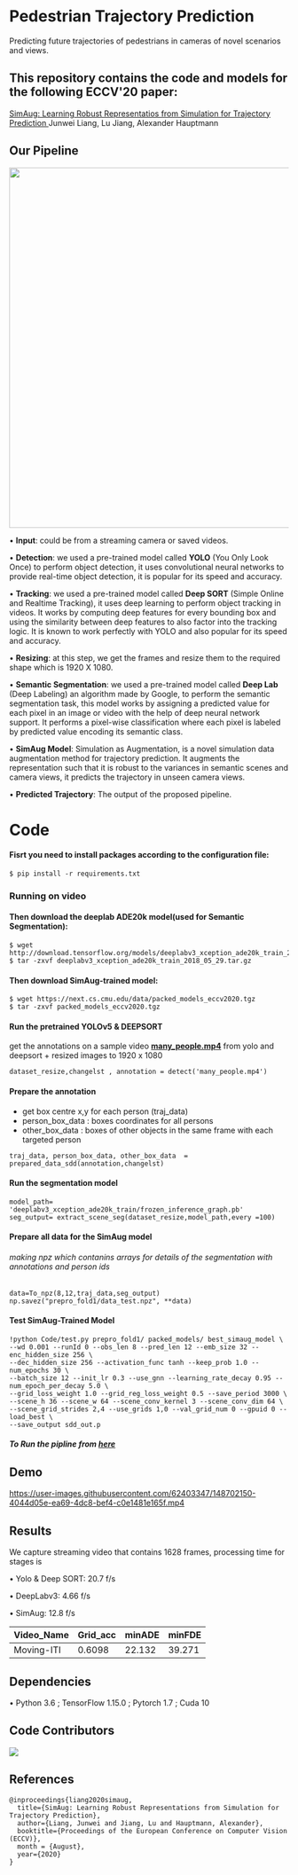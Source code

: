 # Pedestrian Trajectory Prediction
Predicting future trajectories of pedestrians in cameras of novel scenarios and views.

## This repository contains the code and models for the following ECCV'20 paper:

[ SimAug: Learning Robust Representatios from Simulation for Trajectory Prediction ](https://arxiv.org/abs/2004.02022)
Junwei Liang, Lu Jiang, Alexander Hauptmann

## Our Pipeline

<p align="center">
  <img width="650" src="Images/pipline.jpg" >
</p>

•	**Input**: could be from a streaming camera or saved videos.

•	**Detection**: we used a pre-trained model called **YOLO** (You Only Look Once) to perform object detection, it uses convolutional neural networks to provide real-time object detection, it is popular for its speed and accuracy.

•	**Tracking**: we used a pre-trained model called **Deep SORT** (Simple Online and Realtime Tracking), it uses deep learning to perform object tracking in videos. It works by computing deep features for every bounding box and using the similarity between deep features to also factor into the tracking logic. It is known to work perfectly with YOLO and also popular for its speed and accuracy.

•	**Resizing**: at this step, we get the frames and resize them to the required shape which is 1920 X 1080.

•	**Semantic Segmentation**: we used a pre-trained model called **Deep Lab** (Deep Labeling) an algorithm made by Google, to perform the semantic segmentation task, this model works by assigning a predicted value for each pixel in an image or video with the help of deep neural network support. It performs a pixel-wise classification where each pixel is labeled by predicted value encoding its semantic class.

•	**SimAug Model**: Simulation as Augmentation, is a novel simulation data augmentation method for trajectory prediction. It augments the representation such that it is robust to the variances in semantic scenes and camera views, it predicts the trajectory in unseen camera views.

•	**Predicted Trajectory**: The output of the proposed pipeline.


# Code
####  Fisrt you need to install packages according to the configuration file:
```
$ pip install -r requirements.txt
```

### Running on video
#### Then download the deeplab ADE20k model(used for Semantic Segmentation):
```
$ wget http://download.tensorflow.org/models/deeplabv3_xception_ade20k_train_2018_05_29.tar.gz
$ tar -zxvf deeplabv3_xception_ade20k_train_2018_05_29.tar.gz
```

#### Then download SimAug-trained model:
```
$ wget https://next.cs.cmu.edu/data/packed_models_eccv2020.tgz
$ tar -zxvf packed_models_eccv2020.tgz
```
#### Run the pretrained YOLOv5 & DEEPSORT
get the annotations on a sample video [**many_people.mp4**](https://github.com/Moaz-ALhady-Fathy/trajectory_prediction/blob/main/videos/Many%20People.mp4) from yolo and deepsort + resized images to 1920 x 1080

```
dataset_resize,changelst , annotation = detect('many_people.mp4')
```
#### Prepare the annotation
- get box centre x,y for each person (traj_data)
- person_box_data : boxes coordinates for all persons
- other_box_data : boxes of other objects in the same frame with each targeted person

```
traj_data, person_box_data, other_box_data  = prepared_data_sdd(annotation,changelst)
```
#### Run the segmentation model

```
model_path= 'deeplabv3_xception_ade20k_train/frozen_inference_graph.pb'
seg_output= extract_scene_seg(dataset_resize,model_path,every =100)
```
#### Prepare all data for the SimAug model
###### making npz which contanins arrays for details of the segmentation with annotations and person ids

```
data=To_npz(8,12,traj_data,seg_output)
np.savez("prepro_fold1/data_test.npz", **data)
```
#### Test SimAug-Trained Model

```
!python Code/test.py prepro_fold1/ packed_models/ best_simaug_model \
--wd 0.001 --runId 0 --obs_len 8 --pred_len 12 --emb_size 32 --enc_hidden_size 256 \
--dec_hidden_size 256 --activation_func tanh --keep_prob 1.0 --num_epochs 30 \
--batch_size 12 --init_lr 0.3 --use_gnn --learning_rate_decay 0.95 --num_epoch_per_decay 5.0 \
--grid_loss_weight 1.0 --grid_reg_loss_weight 0.5 --save_period 3000 \
--scene_h 36 --scene_w 64 --scene_conv_kernel 3 --scene_conv_dim 64 \
--scene_grid_strides 2,4 --use_grids 1,0 --val_grid_num 0 --gpuid 0 --load_best \
--save_output sdd_out.p
```
##### To Run the pipline from [here](https://github.com/Moaz-ALhady-Fathy/trajectory_prediction/blob/main/pipeline.ipynb)

## Demo

https://user-images.githubusercontent.com/62403347/148702150-4044d05e-ea69-4dc8-bef4-c0e1481e165f.mp4

## Results
We capture streaming video that contains 1628 frames, processing time for stages is

   • Yolo & Deep SORT: 20.7 f/s 
   
   • DeepLabv3:  4.66 f/s 
   
   • SimAug: 12.8 f/s 
   

|   Video_Name  |   Grid_acc    |     minADE    |     minFDE    |
| ------------- | ------------- | ------------- | ------------- |
|   Moving-ITI  |    0.6098     |     22.132    |     39.271    |

## Dependencies
•	Python 3.6 ; TensorFlow 1.15.0 ; Pytorch 1.7 ; Cuda 10


## Code Contributors
<a href="https://github.com/Moaz-ALhady-Fathy/trajectory_prediction/graphs/contributors">
  <img src="https://contrib.rocks/image?repo=Moaz-ALhady-Fathy/trajectory_prediction" />
</a>

## References
```
@inproceedings{liang2020simaug,
  title={SimAug: Learning Robust Representations from Simulation for Trajectory Prediction},
  author={Liang, Junwei and Jiang, Lu and Hauptmann, Alexander},
  booktitle={Proceedings of the European Conference on Computer Vision (ECCV)},
  month = {August},
  year={2020}
}
```
